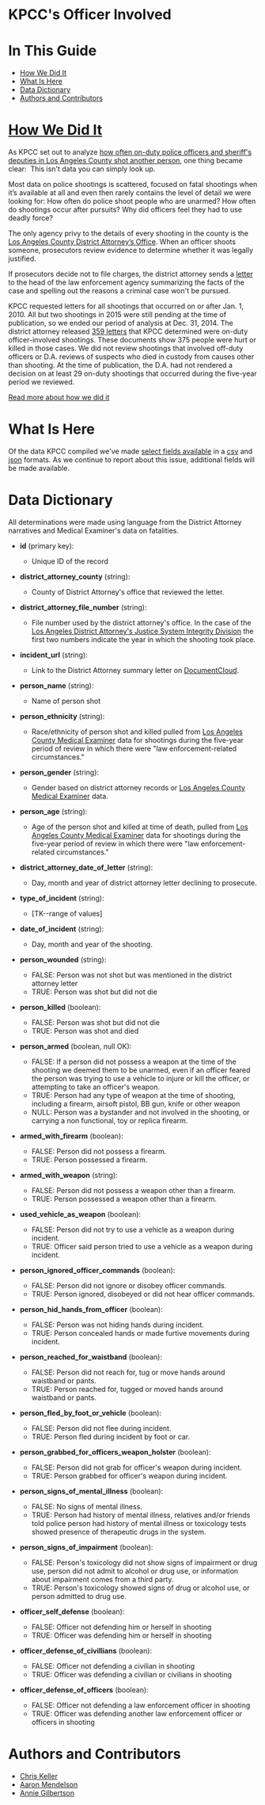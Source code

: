 KPCC's Officer Involved
=======================

In This Guide
=============

* [How We Did It](#how-we-did-it)
* [What Is Here](#what-is-here)
* [Data Dictionary](#data-dictionary)
* [Authors and Contributors](#authors-and-contributors)

[How We Did It](http://projects.scpr.org/officer-involved/stories/how-we-did-it/)
=================================================================================

As KPCC set out to analyze [how often on-duty police officers and sheriff's deputies in Los Angeles County shot another person](http://projects.scpr.org/officer-involved/), one thing became clear:  This isn't data you can simply look up.

Most data on police shootings is scattered, focused on fatal shootings when it’s available at all and even then rarely contains the level of detail we were looking for: How often do police shoot people who are unarmed? How often do shootings occur after pursuits? Why did officers feel they had to use deadly force?

The only agency privy to the details of every shooting in the county is the [Los Angeles County District Attorney’s Office](http://da.co.la.ca.us/). When an officer shoots someone, prosecutors review evidence to determine whether it was legally justified.

If prosecutors decide not to file charges, the district attorney sends a [letter](http://projects.scpr.org/officer-involved/explore/documents.html) to the head of the law enforcement agency summarizing the facts of the case and spelling out the reasons a criminal case won't be pursued.

KPCC requested letters for all shootings that occurred on or after Jan. 1, 2010. All but two shootings in 2015 were still pending at the time of publication, so we ended our period of analysis at Dec. 31, 2014. The district attorney released [359 letters](http://projects.scpr.org/officer-involved/explore/documents.html) that KPCC determined were on-duty officer-involved shootings. These documents show 375 people were hurt or killed in those cases. We did not review shootings that involved off-duty officers or D.A. reviews of suspects who died in custody from causes other than shooting. At the time of publication, the D.A. had not rendered a decision on at least 29 on-duty shootings that occurred during the five-year period we reviewed.

[Read more about how we did it](http://projects.scpr.org/officer-involved/stories/how-we-did-it/)

What Is Here
============

Of the data KPCC compiled we've made [select fields available](http://projects.scpr.org/officer-involved/explore/) in a [csv](kpcc-officer-involved-data.csv) and [json](kpcc-officer-involved-data.json) formats. As we continue to report about this issue, additional fields will be made available.

Data Dictionary
===============

All determinations were made using language from the District Attorney narratives and Medical Examiner's data on fatalities.

* **id** (primary key):
    * Unique ID of the record

* **district_attorney_county** (string):
    * County of District Attorney's office that reviewed the letter.

* **district_attorney_file_number** (string):
    * File number used by the district attorney's office. In the case of the [Los Angeles District Attorney's Justice System Integrity Division](http://da.lacounty.gov/contact/office-directory/justice-system-integrity-division) the first two numbers indicate the year in which the shooting took place.

* **incident_url** (string):
    * Link to the District Attorney summary letter on [DocumentCloud](https://www.documentcloud.org/home).

* **person_name** (string):
    * Name of person shot

* **person_ethnicity** (string):
    * Race/ethnicity of person shot and killed pulled from [Los Angeles County Medical Examiner](http://mec.lacounty.gov/wps/portal/mec) data for shootings during the five-year period of review in which there were "law enforcement-related circumstances."

* **person_gender** (string):
    * Gender based on district attorney records or [Los Angeles County Medical Examiner](http://mec.lacounty.gov/wps/portal/mec) data.

* **person_age** (string):
    * Age of the person shot and killed at time of death, pulled from [Los Angeles County Medical Examiner](http://mec.lacounty.gov/wps/portal/mec) data for shootings during the five-year period of review in which there were "law enforcement-related circumstances."

* **district_attorney_date_of_letter** (string):
    * Day, month and year of district attorney letter declining to prosecute.

* **type_of_incident** (string):
    * [TK--range of values]

* **date_of_incident** (string):
    * Day, month and year of the shooting.

* **person_wounded** (string):
    * FALSE: Person was not shot but was mentioned in the district attorney letter
    * TRUE: Person was shot but did not die

* **person_killed** (boolean):
    * FALSE: Person was shot but did not die
    * TRUE: Person was shot and died

* **person_armed** (boolean, null OK):
    * FALSE: If a person did not possess a weapon at the time of the shooting we deemed them to be unarmed, even if an officer feared the person was trying to use a vehicle to injure or kill the officer, or attempting to take an officer's weapon.
    * TRUE: Person had any type of weapon at the time of shooting, including a firearm, airsoft pistol, BB gun, knife or other weapon
    * NULL: Person was a bystander and not involved in the shooting, or carrying a non functional, toy or replica firearm.

* **armed_with_firearm** (boolean):
    * FALSE: Person did not possess a firearm.
    * TRUE: Person possessed a firearm.

* **armed_with_weapon** (string):
    * FALSE: Person did not possess a weapon other than a firearm.
    * TRUE: Person possessed a weapon other than a firearm.

* **used_vehicle_as_weapon** (boolean):
    * FALSE: Person did not try to use a vehicle as a weapon during incident.
    * TRUE: Officer said person tried to use a vehicle as a weapon during incident.

* **person_ignored_officer_commands** (boolean):
    * FALSE: Person did not ignore or disobey officer commands.
    * TRUE: Person ignored, disobeyed or did not hear officer commands.

* **person_hid_hands_from_officer** (boolean):
    * FALSE: Person was not hiding hands during incident.
    * TRUE: Person concealed hands or made furtive movements during incident.

* **person_reached_for_waistband** (boolean):
    * FALSE: Person did not reach for, tug or move hands around waistband or pants.
    * TRUE: Person reached for, tugged or moved hands around waistband or pants.

* **person_fled_by_foot_or_vehicle** (boolean):
    * FALSE: Person did not flee during incident.
    * TRUE: Person fled during incident by foot or car.

* **person_grabbed_for_officers_weapon_holster** (boolean):
    * FALSE: Person did not grab for officer's weapon during incident.
    * TRUE: Person grabbed for officer's weapon during incident.

* **person_signs_of_mental_illness** (boolean):
    * FALSE: No signs of mental illness.
    * TRUE: Person had history of mental illness, relatives and/or friends told police person had history of mental illness or toxicology tests showed presence of therapeutic drugs in the system.

* **person_signs_of_impairment** (boolean):
    * FALSE: Person's toxicology did not show signs of impairment or drug use, person did not admit to alcohol or drug use, or information about impairment comes from a third party.
    * TRUE: Person's toxicology showed signs of drug or alcohol use, or person admitted to drug use.

* **officer_self_defense** (boolean):
    * FALSE: Officer not defending him or herself in shooting
    * TRUE: Officer was defending him or herself in shooting

* **officer_defense_of_civillians** (boolean):
    * FALSE: Officer not defending a civilian in shooting
    * TRUE: Officer was defending a civilian or civilians in shooting

* **officer_defense_of_officers** (boolean):
    * FALSE: Officer not defending a law enforcement officer in shooting
    * TRUE: Officer was defending another law enforcement officer or officers in shooting

Authors and Contributors
========================

* [Chris Keller](http://www.scpr.org/about/people/staff/chris-keller)
* [Aaron Mendelson](http://www.scpr.org/about/people/staff/aaron-mendelson)
* [Annie Gilbertson](http://www.scpr.org/about/people/staff/annie-gilbertson)
